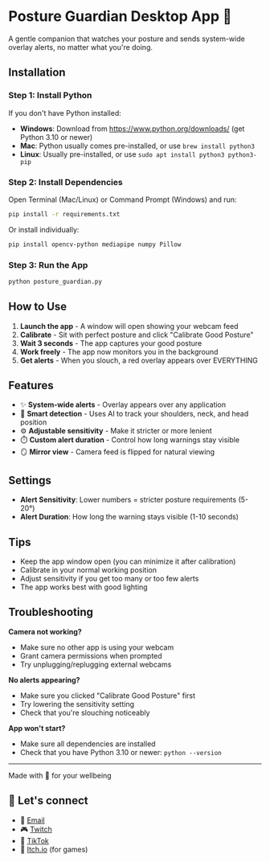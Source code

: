 # Posture Guardian Desktop App 🌿

A gentle companion that watches your posture and sends system-wide overlay alerts, no matter what you're doing.

## Installation

### Step 1: Install Python
If you don't have Python installed:
- **Windows**: Download from https://www.python.org/downloads/ (get Python 3.10 or newer)
- **Mac**: Python usually comes pre-installed, or use `brew install python3`
- **Linux**: Usually pre-installed, or use `sudo apt install python3 python3-pip`

### Step 2: Install Dependencies
Open Terminal (Mac/Linux) or Command Prompt (Windows) and run:

```bash
pip install -r requirements.txt
```

Or install individually:
```bash
pip install opencv-python mediapipe numpy Pillow
```

### Step 3: Run the App
```bash
python posture_guardian.py
```

## How to Use

1. **Launch the app** - A window will open showing your webcam feed
2. **Calibrate** - Sit with perfect posture and click "Calibrate Good Posture"
3. **Wait 3 seconds** - The app captures your good posture
4. **Work freely** - The app now monitors you in the background
5. **Get alerts** - When you slouch, a red overlay appears over EVERYTHING

## Features

- ✨ **System-wide alerts** - Overlay appears over any application
- 🎯 **Smart detection** - Uses AI to track your shoulders, neck, and head position
- ⚙️ **Adjustable sensitivity** - Make it stricter or more lenient
- ⏱️ **Custom alert duration** - Control how long warnings stay visible
- 🪞 **Mirror view** - Camera feed is flipped for natural viewing

## Settings

- **Alert Sensitivity**: Lower numbers = stricter posture requirements (5-20°)
- **Alert Duration**: How long the warning stays visible (1-10 seconds)

## Tips

- Keep the app window open (you can minimize it after calibration)
- Calibrate in your normal working position
- Adjust sensitivity if you get too many or too few alerts
- The app works best with good lighting

## Troubleshooting

**Camera not working?**
- Make sure no other app is using your webcam
- Grant camera permissions when prompted
- Try unplugging/replugging external webcams

**No alerts appearing?**
- Make sure you clicked "Calibrate Good Posture" first
- Try lowering the sensitivity setting
- Check that you're slouching noticeably

**App won't start?**
- Make sure all dependencies are installed
- Check that you have Python 3.10 or newer: `python --version`

---

Made with 💚 for your wellbeing

## 💫 Let's connect
- 💌 [Email](mailto:marisombra@proton.me)
- 🎮 [Twitch](https://www.twitch.tv/marissombra)    
- 🧵 [TikTok](https://www.tiktok.com/@marissombra)
- 🪩 [Itch.io](https://marisombra.itch.io/) (for games)

